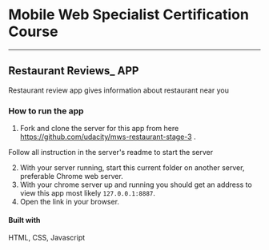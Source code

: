 # Mobile Web Specialist Certification Course

---

## Restaurant Reviews\_ APP

Restaurant review app gives information about restaurant near you

### How to run the app

1. Fork and clone the server for this app from here https://github.com/udacity/mws-restaurant-stage-3 .

Follow all instruction in the server's readme to start the server

2. With your server running, start this current folder on another server, preferable Chrome web server.
3. With your chrome server up and running you should get an address to view this app most likely `127.0.0.1:8887`.
4. Open the link in your browser.

#### Built with

HTML, CSS, Javascript

